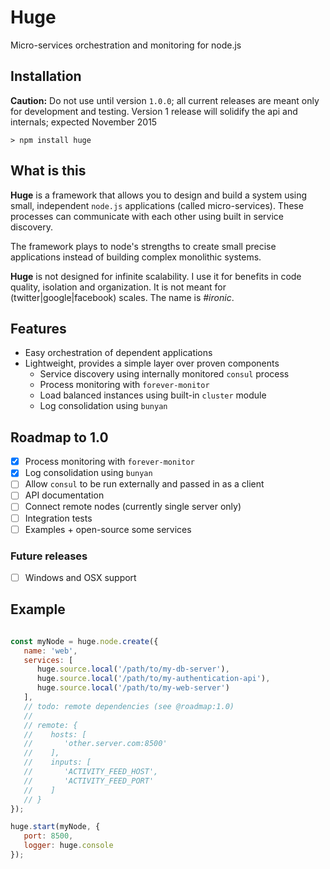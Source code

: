 # Huge
Micro-services orchestration and monitoring for node.js

## Installation

**Caution:** Do not use until version `1.0.0`; all current releases are meant only for development and testing. Version 1 release will solidify the api and internals; expected November 2015

    > npm install huge

## What is this

**Huge** is a framework that allows you to design and build a system using small, independent `node.js` applications (called micro-services). These processes can communicate with each other using built in service discovery.

The framework plays to node's strengths to create small precise applications instead of building complex monolithic systems.

**Huge** is not designed for infinite scalability. I use it for benefits in code quality, isolation and organization. It is not meant for (twitter|google|facebook) scales. The name is _#ironic_.

## Features

* Easy orchestration of dependent applications
* Lightweight, provides a simple layer over proven components
    * Service discovery using internally monitored `consul` process
    * Process monitoring with `forever-monitor`
    * Load balanced instances using built-in `cluster` module
    * Log consolidation using `bunyan`

## Roadmap to 1.0

* [x] Process monitoring with `forever-monitor`
* [x] Log consolidation using `bunyan`
* [ ] Allow `consul` to be run externally and passed in as a client
* [ ] API documentation
* [ ] Connect remote nodes (currently single server only)
* [ ] Integration tests
* [ ] Examples + open-source some services

### Future releases
* [ ] Windows and OSX support

## Example

```javascript

const myNode = huge.node.create({
   name: 'web',
   services: [
      huge.source.local('/path/to/my-db-server'),
      huge.source.local('/path/to/my-authentication-api'),
      huge.source.local('/path/to/my-web-server')
   ],
   // todo: remote dependencies (see @roadmap:1.0)
   //
   // remote: {
   //    hosts: [
   //       'other.server.com:8500'
   //    ],
   //    inputs: [
   //       'ACTIVITY_FEED_HOST',
   //       'ACTIVITY_FEED_PORT'
   //    ]
   // }
});

huge.start(myNode, {
   port: 8500,
   logger: huge.console
});

```

